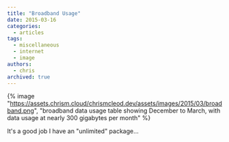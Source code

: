 ```yaml
---
title: "Broadband Usage"
date: 2015-03-16
categories:
  - articles
tags:
  - miscellaneous
  - internet
  - image
authors:
  - chris
archived: true
---
```


{% image "https://assets.chrism.cloud/chrismcleod.dev/assets/images/2015/03/broadband.png", "broadband data usage table showing December to March, with data usage at nearly 300 gigabytes per month" %}

It's a good job I have an "unlimited" package…
